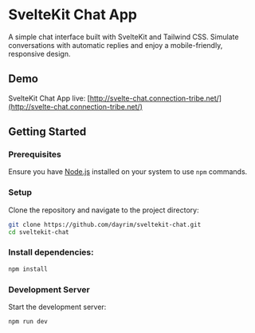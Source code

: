 # SvelteKit Chat App

A simple chat interface built with SvelteKit and Tailwind CSS. Simulate conversations with automatic replies and enjoy a mobile-friendly, responsive design.

## Demo

SvelteKit Chat App live: [http://svelte-chat.connection-tribe.net/](http://svelte-chat.connection-tribe.net/)

## Getting Started

### Prerequisites

Ensure you have [Node.js](https://nodejs.org/) installed on your system to use `npm` commands.

### Setup

Clone the repository and navigate to the project directory:

```bash
git clone https://github.com/dayrim/sveltekit-chat.git
cd sveltekit-chat
```

### Install dependencies:

```bash
npm install
```

### Development Server

Start the development server:

```bash
npm run dev
```
